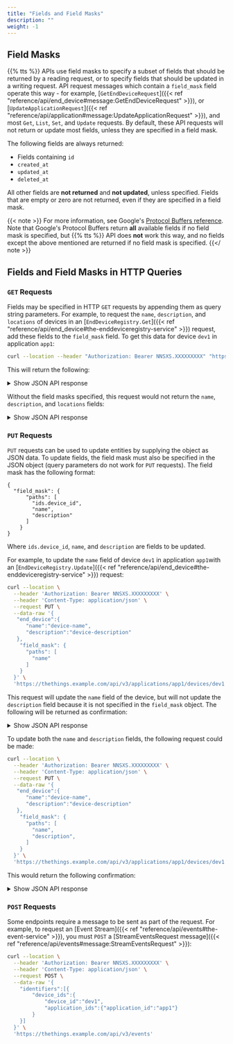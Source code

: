 ```yaml
---
title: "Fields and Field Masks"
description: ""
weight: -1
---
```


## Field Masks

{{% tts %}} APIs use field masks to specify a subset of fields that should be returned by a reading request, or to specify fields that should be updated in a writing request. API request messages which contain a `field_mask` field operate this way - for example, [`GetEndDeviceRequest`]({{< ref "reference/api/end_device#message:GetEndDeviceRequest" >}}), or [`UpdateApplicationRequest`]({{< ref "reference/api/application#message:UpdateApplicationRequest" >}}), and most `Get`, `List`, `Set`, and `Update` requests. By default, these API requests will not return or update most fields, unless they are specified in a field mask.

The following fields are always returned:

- Fields containing `id`
- `created_at`
- `updated_at`
- `deleted_at`

All other fields are **not returned** and **not updated**, unless specified. Fields that are empty or zero are not returned, even if they are specified in a field mask.

{{< note >}}
For more information, see Google's [Protocol Buffers reference](https://developers.google.com/protocol-buffers/docs/reference/google.protobuf#google.protobuf.FieldMask). Note that Google's Protocol Buffers return **all** available fields if no field mask is specified, but {{% tts %}} API does **not** work this way, and no fields except the above mentioned are returned if no field mask is specified.
{{</ note >}}

## Fields and Field Masks in HTTP Queries

### `GET` Requests

Fields may be specified in HTTP `GET` requests by appending them as query string parameters. For example, to request the `name`, `description`, and `locations` of devices in an [`EndDeviceRegistry.Get`]({{< ref "reference/api/end_device#the-enddeviceregistry-service" >}}) request, add these fields to the `field_mask` field. To get this data for device `dev1` in application `app1`:

```bash
curl --location --header "Authorization: Bearer NNSXS.XXXXXXXXX" "https://thethings.example.com/api/v3/applications/app1/devices/dev1?field_mask=name,description,locations"
```

This will return the following:

 <details><summary>Show JSON API response</summary>

```
{
   "ids":{
      "device_id":"dev1",
      "application_ids":{
         "application_id":"app1"
      },
      "dev_eui":"46CF72F61862CBB0",
      "join_eui":"66209794D18AE087"
   },
   "created_at":"2020-07-31T12:17:51.645Z",
   "updated_at":"2021-07-20T14:14:56.318Z",
   "name":"device-name",
   "description":"device-description",
   "locations":{
      "user":{
         "latitude":52.51622086393074,
         "longitude":13.39075966780985,
         "source":"SOURCE_REGISTRY"
      }
   }
}
```
</details>

Without the field masks specified, this request would not return the `name`, `description`, and `locations` fields:

<details><summary>Show JSON API response</summary>

```
{
   "ids":{
      "device_id":"ben-things-uno",
      "application_ids":{
         "application_id":"tti-playground"
      },
      "dev_eui":"46CF72F61862CBB0",
      "join_eui":"66209794D18AE087"
   },
   "created_at":"2020-07-31T12:17:51.645Z",
   "updated_at":"2020-07-31T12:17:51.645Z"
}
```
</details>

### `PUT` Requests

`PUT` requests can be used to update entities by supplying the object as JSON data. To update fields, the field mask must also be specified in the JSON object (query parameters do not work for `PUT` requests). The field mask has the following format:

```
{
  "field_mask": {
      "paths": [
        "ids.device_id",
        "name",
        "description"
      ]
    }
}
```

Where `ids.device_id`, `name`, and `description` are fields to be updated.

For example, to update the `name` field of device `dev1` in application `app1`with an [`EndDeviceRegistry.Update`]({{< ref "reference/api/end_device#the-enddeviceregistry-service" >}}) request:

```bash
curl --location \
  --header 'Authorization: Bearer NNSXS.XXXXXXXXX' \
  --header 'Content-Type: application/json' \
  --request PUT \
  --data-raw '{
   "end_device":{
      "name":"device-name",
      "description":"device-description"
   },
    "field_mask": {
      "paths": [
        "name"
      ]
    }
  }' \
  'https://thethings.example.com/api/v3/applications/app1/devices/dev1'
```

This request will update the `name` field of the device, but will not update the `description` field because it is not specified in the `field_mask` object. The following will be returned as confirmation:

<details><summary>Show JSON API response</summary>

```
{
   "ids":{
      "device_id":"dev1",
      "application_ids":{
         "application_id":"app1"
      },
      "dev_eui":"46CF72F61862CBB0",
      "join_eui":"66209794D18AE087"
   },
   "created_at":"2020-07-31T12:17:51.645Z",
   "updated_at":"2021-07-20T15:04:26.339Z",
   "name":"device-name"
}
```
</details>

To update both the `name` and `description` fields, the following request could be made:

```bash
curl --location \
  --header 'Authorization: Bearer NNSXS.XXXXXXXXX' \
  --header 'Content-Type: application/json' \
  --request PUT \
  --data-raw '{
   "end_device":{
      "name":"device-name",
      "description":"device-description"
   },
    "field_mask": {
      "paths": [
        "name",
        "description",
      ]
    }
  }' \
  'https://thethings.example.com/api/v3/applications/app1/devices/dev1'
```

This would return the following confirmation:

<details><summary>Show JSON API response</summary>

```bash
{
   "ids":{
      "device_id":"dev1",
      "application_ids":{
         "application_id":"app1"
      },
      "dev_eui":"46CF72F61862CBB0",
      "join_eui":"66209794D18AE087"
   },
   "created_at":"2020-07-31T12:17:51.645Z",
   "updated_at":"2021-07-20T15:04:26.339Z",
   "name":"device-name",
   "description": "device-description",
}
```
</details>

### `POST` Requests

Some endpoints require a message to be sent as part of the request. For example, to request an [Event Stream]({{< ref "reference/api/events#the-event-service" >}}), you must `POST` a [StreamEventsRequest message]({{< ref "reference/api/events#message:StreamEventsRequest" >}}):

```bash
curl --location \
  --header 'Authorization: Bearer NNSXS.XXXXXXXXX' \
  --header 'Content-Type: application/json' \
  --request POST \
  --data-raw '{
    "identifiers":[{
        "device_ids":{
            "device_id":"dev1",
            "application_ids":{"application_id":"app1"}
        }
    }]
  }' \
  'https://thethings.example.com/api/v3/events'
```
